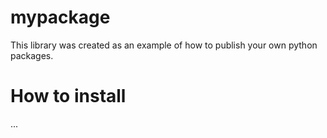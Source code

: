 #  mypackage

This library was created as an example of how to publish your own python packages.

# How to install
...
